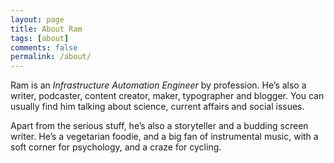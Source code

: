 ```yaml
---
layout: page
title: About Ram
tags: [about]
comments: false
permalink: /about/
---
```


Ram is an _Infrastructure Automation Engineer_ by profession. He’s also a writer, podcaster, content creator, maker, typographer and blogger. You can usually find him talking about science, current affairs and social issues.

Apart from the serious stuff, he’s also a storyteller and a budding screen writer. He’s a vegetarian foodie, and a big fan of instrumental music, with a soft corner for psychology, and a craze for cycling.
